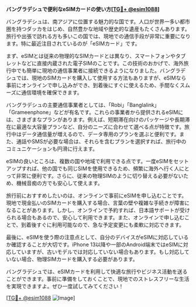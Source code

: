 **バングラデシュで便利なeSIMカードの使い方[[TG💪+ @esim1088](https://t.me/s/esim1088)]**

バングラデシュは、南アジアに位置する魅力的な国です。人口が世界一多い都市圏を持つダッカをはじめ、自然豊かな地域や歴史的な遺産もたくさんあります。旅行や出張で訪れる方も多いこの国では、現地での通信手段が非常に重要になります。特に最近注目されているのが「eSIMカード」です。

まず、eSIMとは従来の物理的なSIMカードとは異なり、スマートフォンやタブレットなどに直接内蔵された電子SIMのことです。この技術のおかげで、海外旅行中でも簡単に現地の通信事業者に接続できるようになりました。バングラデシュでは、現地のSIMカードを購入して使用する方法もありますが、eSIMなら事前にオンラインで申し込みができ、到着後にすぐに使えるため、手間なくスムーズに通信環境を確保できます。

バングラデシュの主要通信事業者としては、「Robi」「Banglalink」「Grameenphone」などが有名です。これらの事業者から提供されるeSIMには、さまざまなプランがあります。例えば、短期滞在向けのパッケージや長期滞在に最適な大容量プランなど、自分のニーズに合わせて選べる点が特徴です。旅行中はデータ通信量が増えるので、データ専用のプランを選ぶと便利です。また、通話やSMSが必要な場合は、それらを含むプランを選択すれば、旅行中のコミュニケーションも円滑に行えます。

eSIMの良いところは、複数の国や地域で利用できる点です。一度eSIMをセットアップすれば、他の国でも同じSIMを使用できるため、頻繁に海外へ行く人にとって非常に便利です。さらに、従来の物理SIMのように切り替える必要がないため、機械音痴の方でも安心して使えます。

旅行前におすすめしたいのは、オンラインで事前にeSIMを申し込むことです。現地で現金払いのSIMカードを購入する場合、言葉の壁や複雑な手続きが障害になることがあります。しかし、オンラインで予約すれば、日本語サポートが受けられる場合もあるので、安心して利用できます。また、オンラインで申し込むことで、到着後すぐに利用可能なので、急な予定変更にも柔軟に対応できます。

最後に、eSIMを使う際の注意点として、自分のデバイスがeSIMに対応しているか確認することが大切です。iPhone 13以降や一部のAndroid端末ではeSIMに対応していますが、古いモデルでは対応していない場合もあります。もし対応していない場合、物理SIMカードを購入する必要があります。

バングラデシュでは、eSIMカードを利用して快適な旅行やビジネス活動を送ることができます。事前に準備をしておくことで、現地でのストレスフリーな生活を実現できますよ。ぜひ一度試してみてください！

[[TG💪+ @esim1088](https://t.me/s/esim1088) ![Image](https://i.postimg.cc/Y0z9fWf4/image.png)]